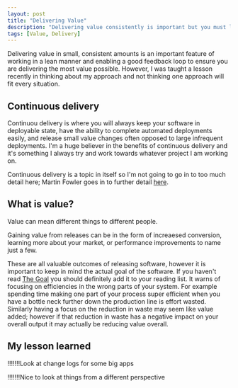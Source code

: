 ```yaml
---
layout: post
title: "Delivering Value"
description: "Delivering value consistently is important but you must look at where the value is coming from"
tags: [Value, Delivery]
---
```


Delivering value in small, consistent amounts is an important feature of working in a lean manner and enabling a good feedback loop to ensure you are delivering the most value possible. However, I was taught a lesson recently in thinking about my approach and not thinking one approach will fit every situation.

## Continuous delivery

Continuou delivery is where you will always keep your software in deployable state, have the ability to complete automated deployments easily, and release small value changes often opposed to large infrequent deployments. I'm a huge believer in the benefits of continuous delivery and it's something I always try and work towards whatever project I am working on.

Continuous delivery is a topic in itself so I'm not going to go in to too much detail here; Martin Fowler goes in to further detail [here](https://martinfowler.com/bliki/ContinuousDelivery.html).

## What is value?

Value can mean different things to different people. 

Gaining value from releases can be in the form of increaesed conversion, learning more about your market, or performance improvements to name just a few.

These are all valuable outcomes of releasing software, however it is important to keep in mind the actual goal of the software. If you haven't read [The Goal](http://martint86.github.io/the-goal/) you should definitely add it to your reading list. It warns of focusing on efficiencies in the wrong parts of your system. For example spending time making one part of your process super efficient when you have a bottle neck further down the production line is effort wasted. Similarly having a focus on the reduction in waste may seem like value added; however if that reduction in waste has a negative impact on your overall output it may actually be reducing value overall.

## My lesson learned



!!!!!!!Look at change logs for some big apps



!!!!!!!Nice to look at things from a different perspective
